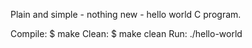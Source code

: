 Plain and simple - nothing new - hello world C program.

Compile: $ make
Clean: $ make clean
Run: ./hello-world
